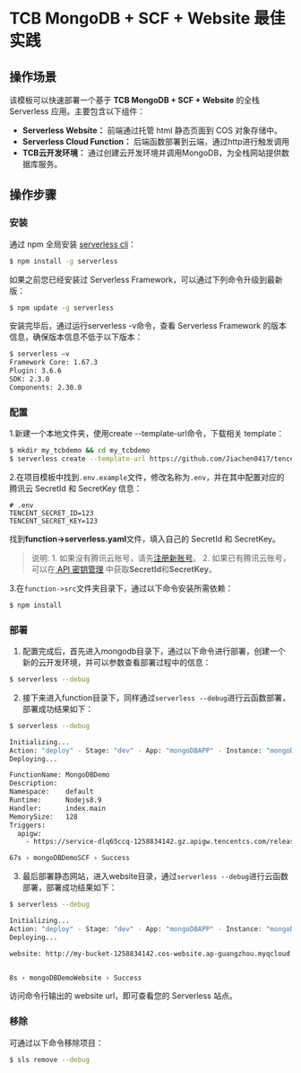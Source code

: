 # TCB MongoDB + SCF + Website 最佳实践

## 操作场景
   该模板可以快速部署一个基于 **TCB MongoDB + SCF + Website** 的全栈 Serverless 应用。主要包含以下组件：
   
   - **Serverless Website：** 前端通过托管 html 静态页面到 COS 对象存储中。
   - **Serverless Cloud Function：** 后端函数部署到云端，通过http进行触发调用
   - **TCB云开发环境：** 通过创建云开发环境并调用MongoDB，为全栈网站提供数据库服务。
   
## 操作步骤
   
   ### 安装
   
   通过 npm 全局安装 [serverless cli](https://github.com/serverless/serverless)：
   ```bash
   $ npm install -g serverless
   ```
   
   如果之前您已经安装过 Serverless Framework，可以通过下列命令升级到最新版：
   ```bash
   $ npm update -g serverless
   ```
   
   安装完毕后，通过运行serverless -v命令，查看 Serverless Framework 的版本信息，确保版本信息不低于以下版本：
   ```bash
   $ serverless –v
   Framework Core: 1.67.3
   Plugin: 3.6.6
   SDK: 2.3.0
   Components: 2.30.0
   ```
   
   ### 配置
   
   1.新建一个本地文件夹，使用create --template-url命令，下载相关 template：
   ```bash
   $ mkdir my_tcbdemo && cd my_tcbdemo
   $ serverless create --template-url https://github.com/Jiachen0417/tencent-serverless-demo/edit/master/tcbdemo
   ```
   
   2.在项目模板中找到`.env.example`文件，修改名称为`.env`，并在其中配置对应的腾讯云 SecretId 和 SecretKey 信息：
    
   ```text
   # .env
   TENCENT_SECRET_ID=123
   TENCENT_SECRET_KEY=123
   ```
    
   找到**function->serverless.yaml**文件，填入自己的 SecretId 和 SecretKey。
   
   >说明:
     1. 如果没有腾讯云账号，请先[注册新账号](https://cloud.tencent.com/register)。
     2. 如果已有腾讯云账号，可以在[ API 密钥管理](https://console.cloud.tencent.com/cam/capi) 中获取**SecretId**和**SecretKey**。
   
   3.在`function->src`文件夹目录下，通过以下命令安装所需依赖：
   ```bash
   $ npm install
   ```
   
   ### 部署
   1. 配置完成后，首先进入mongodb目录下，通过以下命令进行部署，创建一个新的云开发环境，并可以参数查看部署过程中的信息：
   
   ```bash
   $ serverless --debug
   ```
   
   2. 接下来进入function目录下，同样通过`serverless --debug`进行云函数部署，部署成功结果如下：
   
   ```bash
   $ serverless --debug

   Initializing...
   Action: "deploy" - Stage: "dev" - App: "mongoDBAPP" - Instance: "mongoDBDemoSCF"
   Deploying...

   FunctionName: MongoDBDemo
   Description:  
   Namespace:    default
   Runtime:      Nodejs8.9
   Handler:      index.main
   MemorySize:   128
   Triggers: 
     apigw: 
       - https://service-dlq65ccq-1258834142.gz.apigw.tencentcs.com/release/users
   
   67s › mongoDBDemoSCF › Success
   ```
   3. 最后部署静态网站，进入website目录，通过`serverless --debug`进行云函数部署，部署成功结果如下：
   ```bash
   $ serverless --debug

   Initializing...
   Action: "deploy" - Stage: "dev" - App: "mongoDBAPP" - Instance: "mongoDBDemoWebsite"
   Deploying...

   website: http://my-bucket-1258834142.cos-website.ap-guangzhou.myqcloud.com


   8s › mongoDBDemoWebsite › Success
   ```
   访问命令行输出的 website url，即可查看您的 Serverless 站点。
   
   ### 移除
   
   可通过以下命令移除项目：
   
   ```bash
   $ sls remove --debug
   ```



